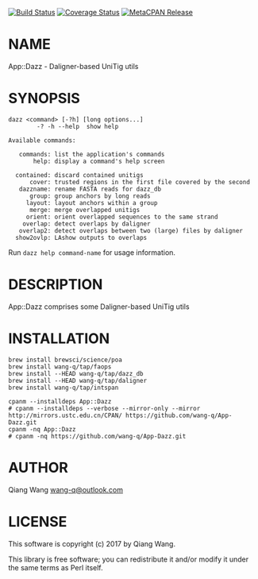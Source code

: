 [![Build Status](https://travis-ci.org/wang-q/App-Dazz.svg?branch=master)](https://travis-ci.org/wang-q/App-Dazz) [![Coverage Status](http://codecov.io/github/wang-q/App-Dazz/coverage.svg?branch=master)](https://codecov.io/github/wang-q/App-Dazz?branch=master) [![MetaCPAN Release](https://badge.fury.io/pl/App-Dazz.svg)](https://metacpan.org/release/App-Dazz)
# NAME

App::Dazz - Daligner-based UniTig utils

# SYNOPSIS

    dazz <command> [-?h] [long options...]
            -? -h --help  show help

    Available commands:

       commands: list the application's commands
           help: display a command's help screen

      contained: discard contained unitigs
          cover: trusted regions in the first file covered by the second
       dazzname: rename FASTA reads for dazz_db
          group: group anchors by long reads
         layout: layout anchors within a group
          merge: merge overlapped unitigs
         orient: orient overlapped sequences to the same strand
        overlap: detect overlaps by daligner
       overlap2: detect overlaps between two (large) files by daligner
      show2ovlp: LAshow outputs to overlaps

Run `dazz help command-name` for usage information.

# DESCRIPTION

App::Dazz comprises some Daligner-based UniTig utils

# INSTALLATION

    brew install brewsci/science/poa
    brew install wang-q/tap/faops
    brew install --HEAD wang-q/tap/dazz_db
    brew install --HEAD wang-q/tap/daligner
    brew install wang-q/tap/intspan

    cpanm --installdeps App::Dazz
    # cpanm --installdeps --verbose --mirror-only --mirror http://mirrors.ustc.edu.cn/CPAN/ https://github.com/wang-q/App-Dazz.git
    cpanm -nq App::Dazz
    # cpanm -nq https://github.com/wang-q/App-Dazz.git

# AUTHOR

Qiang Wang <wang-q@outlook.com>

# LICENSE

This software is copyright (c) 2017 by Qiang Wang.

This library is free software; you can redistribute it and/or modify
it under the same terms as Perl itself.
